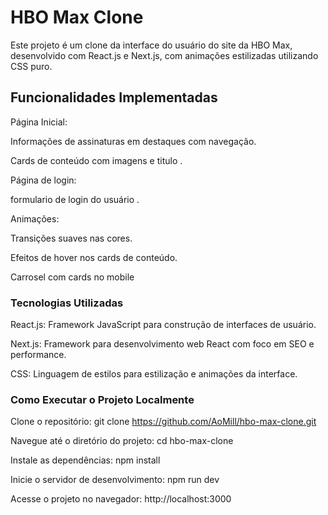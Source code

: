 # HBO Max Clone 

Este projeto é um clone da interface do usuário do site da HBO Max, desenvolvido com React.js e Next.js, com animações estilizadas utilizando CSS puro.

## Funcionalidades Implementadas

Página Inicial:

Informações de assinaturas em destaques com navegação.

Cards de conteúdo com imagens e titulo .

Página de login:

formulario de login do usuário .

Animações:

Transições suaves nas cores.

Efeitos de hover nos cards de conteúdo.

Carrosel com cards no mobile

### Tecnologias Utilizadas

React.js: Framework JavaScript para construção de interfaces de usuário.

Next.js: Framework para desenvolvimento web React com foco em SEO e performance.

CSS: Linguagem de estilos para estilização e animações da interface.

### Como Executar o Projeto Localmente

Clone o repositório: git clone https://github.com/AoMill/hbo-max-clone.git

Navegue até o diretório do projeto: cd hbo-max-clone

Instale as dependências: npm install

Inicie o servidor de desenvolvimento: npm run dev

Acesse o projeto no navegador: http://localhost:3000

